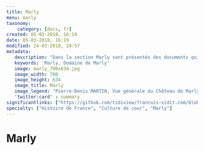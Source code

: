 ```yaml
---
title: Marly
menu: marly
taxonomy:
    category: [docs, fr]
created: 05-03-2018, 16:19
date: 05-03-2018, 16:19
modified: 24-03-2018, 20:57
metadata:
   description: "Dans la section Marly sont présentés des documents qui permettent d'approfondir la compréhension de Marly. Par exemple, Pierre-Denis MARTIN, Vue générale du Château de Marly, prise de l’abreuvoir (1723)."
   keywords: 'Marly, Domaine de Marly'
   image: marly_700x634.jpg
   image_width: 700
   image_height: 634
   image_title: Marly
   image_legend: "Pierre-Denis MARTIN, Vue générale du Château de Marly, prise de l’abreuvoir (1723)"
   'twitter:card' : summary
significantlinks: ["https://github.com/tidiview/francois-vidit.com/blob/master/user/sites/docs/pages/01.home/02.versailles/04.marly/chapter.fr.md"]
specialty: ["Histoire de France", "Culture de cour", "Marly"]
---
```


# Marly